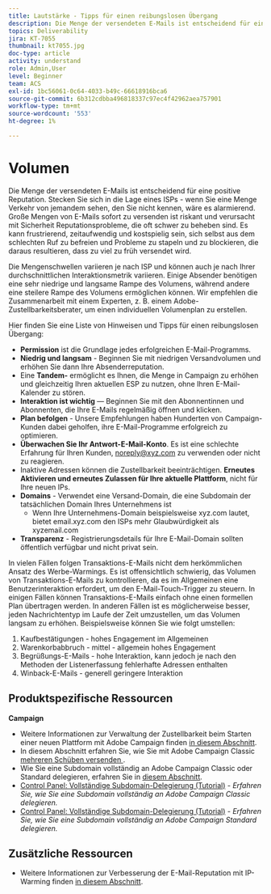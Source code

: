 ```yaml
---
title: Lautstärke - Tipps für einen reibungslosen Übergang
description: Die Menge der versendeten E-Mails ist entscheidend für eine positive Reputation. Erfahren Sie, was Sie für einen reibungslosen Übergang tun können.
topics: Deliverability
jira: KT-7055
thumbnail: kt7055.jpg
doc-type: article
activity: understand
role: Admin,User
level: Beginner
team: ACS
exl-id: 1bc56061-0c64-4033-b49c-66618916bca6
source-git-commit: 6b312cdbba496818337c97ec4f42962aea757901
workflow-type: tm+mt
source-wordcount: '553'
ht-degree: 1%

---
```


# Volumen

Die Menge der versendeten E-Mails ist entscheidend für eine positive Reputation. Stecken Sie sich in die Lage eines ISPs - wenn Sie eine Menge Verkehr von jemandem sehen, den Sie nicht kennen, wäre es alarmierend. Große Mengen von E-Mails sofort zu versenden ist riskant und verursacht mit Sicherheit Reputationsprobleme, die oft schwer zu beheben sind. Es kann frustrierend, zeitaufwendig und kostspielig sein, sich selbst aus dem schlechten Ruf zu befreien und Probleme zu stapeln und zu blockieren, die daraus resultieren, dass zu viel zu früh versendet wird.

Die Mengenschwellen variieren je nach ISP und können auch je nach Ihrer durchschnittlichen Interaktionsmetrik variieren. Einige Absender benötigen eine sehr niedrige und langsame Rampe des Volumens, während andere eine steilere Rampe des Volumens ermöglichen können. Wir empfehlen die Zusammenarbeit mit einem Experten, z. B. einem Adobe-Zustellbarkeitsberater, um einen individuellen Volumenplan zu erstellen.

Hier finden Sie eine Liste von Hinweisen und Tipps für einen reibungslosen Übergang:

* **Permission** ist die Grundlage jedes erfolgreichen E-Mail-Programms.
* **Niedrig und langsam** - Beginnen Sie mit niedrigen Versandvolumen und erhöhen Sie dann Ihre Absenderreputation.
* Eine **Tandem-** ermöglicht es Ihnen, die Menge in Campaign zu erhöhen und gleichzeitig Ihren aktuellen ESP zu nutzen, ohne Ihren E-Mail-Kalender zu stören.
* **Interaktion ist wichtig** — Beginnen Sie mit den Abonnentinnen und Abonnenten, die Ihre E-Mails regelmäßig öffnen und klicken.
* **Plan befolgen** - Unsere Empfehlungen haben Hunderten von Campaign-Kunden dabei geholfen, ihre E-Mail-Programme erfolgreich zu optimieren.
* **Überwachen Sie Ihr Antwort-E-Mail-Konto**. Es ist eine schlechte Erfahrung für Ihren Kunden, noreply@xyz.com zu verwenden oder nicht zu reagieren.
* Inaktive Adressen können die Zustellbarkeit beeinträchtigen. **Erneutes Aktivieren und erneutes Zulassen für Ihre aktuelle Plattform**, nicht für Ihre neuen IPs.
* **Domains** - Verwendet eine Versand-Domain, die eine Subdomain der tatsächlichen Domain Ihres Unternehmens ist
   * Wenn Ihre Unternehmens-Domain beispielsweise xyz.com lautet, bietet email.xyz.com den ISPs mehr Glaubwürdigkeit als xyzemail.com
* **Transparenz** - Registrierungsdetails für Ihre E-Mail-Domain sollten öffentlich verfügbar und nicht privat sein.

In vielen Fällen folgen Transaktions-E-Mails nicht dem herkömmlichen Ansatz des Werbe-Warmings. Es ist offensichtlich schwierig, das Volumen von Transaktions-E-Mails zu kontrollieren, da es im Allgemeinen eine Benutzerinteraktion erfordert, um den E-Mail-Touch-Trigger zu steuern. In einigen Fällen können Transaktions-E-Mails einfach ohne einen formellen Plan übertragen werden. In anderen Fällen ist es möglicherweise besser, jeden Nachrichtentyp im Laufe der Zeit umzustellen, um das Volumen langsam zu erhöhen. Beispielsweise können Sie wie folgt umstellen:

1. Kaufbestätigungen - hohes Engagement im Allgemeinen
2. Warenkorbabbruch - mittel - allgemein hohes Engagement
3. Begrüßungs-E-Mails - hohe Interaktion, kann jedoch je nach den Methoden der Listenerfassung fehlerhafte Adressen enthalten
4. Winback-E-Mails - generell geringere Interaktion

## Produktspezifische Ressourcen

**Campaign**

* Weitere Informationen zur Verwaltung der Zustellbarkeit beim Starten einer neuen Plattform mit Adobe Campaign finden [ in diesem Abschnitt](/help/additional-resources/ac-starting-new-platform.md).
* In diesem Abschnitt erfahren Sie, wie Sie mit Adobe Campaign Classic [ mehreren Schüben versenden ](https://experienceleague.adobe.com/docs/campaign-classic/using/sending-messages/key-steps-when-creating-a-delivery/steps-sending-the-delivery.html?lang=de#sending-using-multiple-waves).
* Wie Sie eine Subdomain vollständig an Adobe Campaign Classic oder Standard delegieren, erfahren Sie in [diesem Abschnitt](/help/additional-resources/ac-domain-name-setup.md).
* [Control Panel: Vollständige Subdomain-Delegierung (Tutorial)](https://experienceleague.adobe.com/docs/campaign-classic-learn/control-panel/subdomains-and-certificates/subdomain-delegation.html?lang=de) - *Erfahren Sie, wie Sie eine Subdomain vollständig an Adobe Campaign Classic delegieren.*
* [Control Panel: Vollständige Subdomain-Delegierung (Tutorial)](https://experienceleague.adobe.com/docs/campaign-standard-learn/control-panel/subdomains-and-certificates/subdomain-delegation.html?lang=de) - *Erfahren Sie, wie Sie eine Subdomain vollständig an Adobe Campaign Standard delegieren.*

## Zusätzliche Ressourcen

* Weitere Informationen zur Verbesserung der E-Mail-Reputation mit IP-Warming finden [ in diesem Abschnitt](/help/additional-resources/increase-reputation-with-ip-warming.md).
